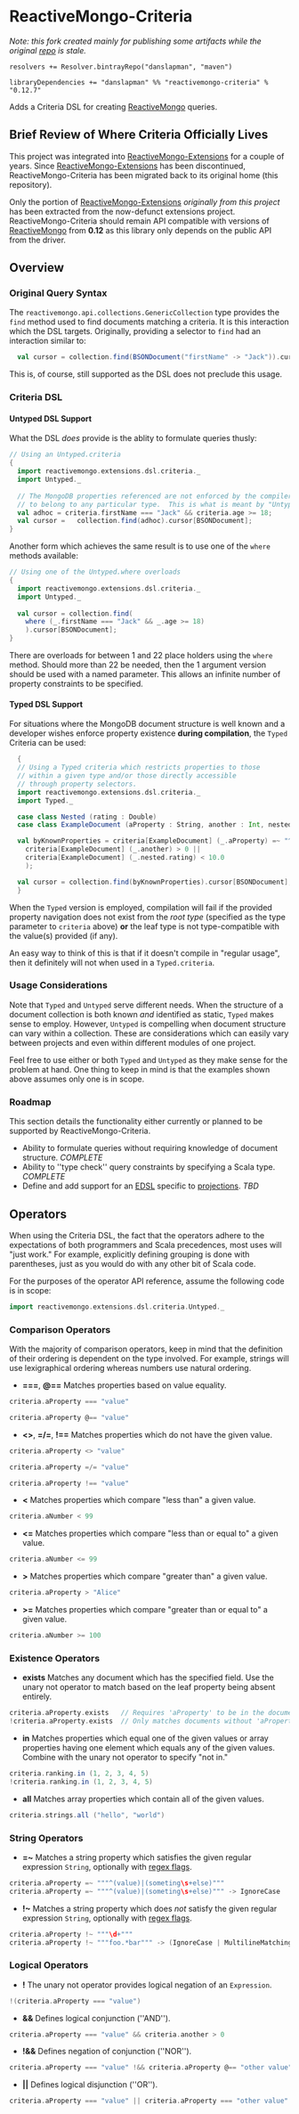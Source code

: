 ReactiveMongo-Criteria
======================

*Note: this fork created mainly for publishing some artifacts while the original [repo](https://github.com/osxhacker/ReactiveMongo-Criteria) is stale.*

```
resolvers += Resolver.bintrayRepo("danslapman", "maven")

libraryDependencies += "danslapman" %% "reactivemongo-criteria" % "0.12.7"
```


Adds a Criteria DSL for creating [ReactiveMongo](https://github.com/ReactiveMongo/ReactiveMongo) queries.

## Brief Review of Where Criteria Officially Lives

This project was integrated into [ReactiveMongo-Extensions](https://github.com/ReactiveMongo/ReactiveMongo-Extensions) for a couple of years.  Since [ReactiveMongo-Extensions](https://github.com/ReactiveMongo/ReactiveMongo-Extensions) has been discontinued, ReactiveMongo-Criteria has been migrated back to its original home (this repository).

Only the portion of [ReactiveMongo-Extensions](https://github.com/ReactiveMongo/ReactiveMongo-Extensions) _originally from this project_ has been extracted from the now-defunct extensions project.  ReactiveMongo-Criteria should remain API compatible with versions of [ReactiveMongo](https://github.com/ReactiveMongo/ReactiveMongo) from **0.12** as this library only depends on the public API from the driver.


## Overview

### Original Query Syntax

The `reactivemongo.api.collections.GenericCollection` type provides the `find` method used to find documents matching a criteria.  It is this interaction which the DSL targets.  Originally, providing a selector to `find` had an interaction similar to:

```scala
  val cursor = collection.find(BSONDocument("firstName" -> "Jack")).cursor[BSONDocument]
```

This is, of course, still supported as the DSL does not preclude this usage.

### Criteria DSL

#### Untyped DSL Support

What the DSL *does* provide is the ablity to formulate queries thusly:

```scala
// Using an Untyped.criteria
{
  import reactivemongo.extensions.dsl.criteria._
  import Untyped._
  
  // The MongoDB properties referenced are not enforced by the compiler
  // to belong to any particular type.  This is what is meant by "Untyped".
  val adhoc = criteria.firstName === "Jack" && criteria.age >= 18;
  val cursor =   collection.find(adhoc).cursor[BSONDocument];
}
```

Another form which achieves the same result is to use one of the `where` methods available:

```scala
// Using one of the Untyped.where overloads
{
  import reactivemongo.extensions.dsl.criteria._
  import Untyped._
  
  val cursor = collection.find(
    where (_.firstName === "Jack" && _.age >= 18)
    ).cursor[BSONDocument];
}
```

There are overloads for between 1 and 22 place holders using the `where` method.  Should more than 22 be needed, then the 1 argument version should be used with a named parameter.  This allows an infinite number of property constraints to be specified.

#### Typed DSL Support

For situations where the MongoDB document structure is well known and a developer wishes enforce property existence **during compilation**, the `Typed` Criteria can be used:

```scala
  {
  // Using a Typed criteria which restricts properties to those
  // within a given type and/or those directly accessible
  // through property selectors.
  import reactivemongo.extensions.dsl.criteria._
  import Typed._

  case class Nested (rating : Double)
  case class ExampleDocument (aProperty : String, another : Int, nested : Nested)

  val byKnownProperties = criteria[ExampleDocument] (_.aProperty) =~ "^[A-Z]\\w+" && (
    criteria[ExampleDocument] (_.another) > 0 ||
    criteria[ExampleDocument] (_.nested.rating) < 10.0
	);

  val cursor = collection.find(byKnownProperties).cursor[BSONDocument];
  }
```

When the `Typed` version is employed, compilation will fail if the provided property navigation does not exist from the *root type* (specified as the type parameter to `criteria` above) **or** the leaf type is not type-compatible with the value(s) provided (if any).

An easy way to think of this is that if it doesn't compile in "regular usage", then it definitely will not when used in a `Typed.criteria`.


### Usage Considerations

Note that `Typed` and `Untyped` serve different needs.  When the structure of a document collection is both known *and* identified as static, `Typed` makes sense to employ.  However, `Untyped` is compelling when document structure can vary within a collection.  These are considerations which can easily vary between projects and even within different modules of one project.

Feel free to use either or both `Typed` and `Untyped` as they make sense for the problem at hand.  One thing to keep in mind is that the examples shown above assumes only one is in scope.


### Roadmap

This section details the functionality either currently or planned to be supported by ReactiveMongo-Criteria.

- Ability to formulate queries without requiring knowledge of document structure. *COMPLETE*
- Ability to ''type check'' query constraints by specifying a Scala type. *COMPLETE*
- Define and add support for an [EDSL](http://scalamacros.org/usecases/advanced-domain-specific-languages.html) specific to [projections](https://github.com/ReactiveMongo/ReactiveMongo/blob/master/driver/src/test/scala/CommonUseCases.scala). *TBD*


## Operators

When using the Criteria DSL, the fact that the operators adhere to the expectations of both programmers and Scala precedences, most uses will "just work."  For example, explicitly defining grouping is done with parentheses, just as you would do with any other bit of Scala code.

For the purposes of the operator API reference, assume the following code is in scope:

```scala
import reactivemongo.extensions.dsl.criteria.Untyped._
```

### Comparison Operators

With the majority of comparison operators, keep in mind that the definition of their ordering is dependent on the type involved.  For example, strings will use lexigraphical ordering whereas numbers use natural ordering.

* **===**, **@==** Matches properties based on value equality.

```scala
criteria.aProperty === "value"
```

```scala
criteria.aProperty @== "value"
```

* **<>**, **=/=**, **!==** Matches properties which do not have the given value.

```scala
criteria.aProperty <> "value"
```

```scala
criteria.aProperty =/= "value"
```

```scala
criteria.aProperty !== "value"
```

* **<** Matches properties which compare "less than" a given value.

```scala
criteria.aNumber < 99
```

* **<=** Matches properties which compare "less than or equal to" a given value.

```scala
criteria.aNumber <= 99
```

* **>** Matches properties which compare "greater than" a given value.

```scala
criteria.aProperty > "Alice"
```

* **>=** Matches properties which compare "greater than or equal to" a given value.

```scala
criteria.aNumber >= 100
```

### Existence Operators

* **exists** Matches any document which has the specified field.  Use the unary not operator to match based on the leaf property being absent entirely.

```scala
criteria.aProperty.exists	// Requires 'aProperty' to be in the document
!criteria.aProperty.exists	// Only matches documents without 'aProperty'
```

* **in** Matches properties which equal one of the given values or array properties having one element which equals any of the given values.  Combine with the unary not operator to specify "not in."

```scala
criteria.ranking.in (1, 2, 3, 4, 5)
!criteria.ranking.in (1, 2, 3, 4, 5)
```

* **all** Matches array properties which contain all of the given values.

```scala
criteria.strings.all ("hello", "world")
```

### String Operators

* **=~** Matches a string property which satisfies the given regular expression `String`, optionally with [regex flags](https://docs.mongodb.com/manual/reference/operator/query/regex/).

```scala
criteria.aProperty =~ """^(value)|(someting\s+else)"""
criteria.aProperty =~ """^(value)|(someting\s+else)""" -> IgnoreCase
```

* **!~** Matches a string property which does _not_ satisfy the given regular expression `String`, optionally with [regex flags](https://docs.mongodb.com/manual/reference/operator/query/regex/).

```scala
criteria.aProperty !~ """\d+"""
criteria.aProperty !~ """foo.*bar""" -> (IgnoreCase | MultilineMatching)
```

### Logical Operators

* **!** The unary not operator provides logical negation of an `Expression`.

```scala
!(criteria.aProperty === "value")
```

* **&&** Defines logical conjunction (''AND'').

```scala
criteria.aProperty === "value" && criteria.another > 0
```

* **!&&** Defines negation of conjunction (''NOR'').

```scala
criteria.aProperty === "value" !&& criteria.aProperty @== "other value"
```

* **||** Defines logical disjunction (''OR'').

```scala
criteria.aProperty === "value" || criteria.aProperty === "other value"
```

